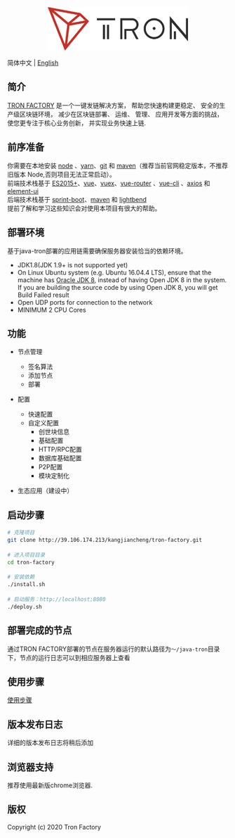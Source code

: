 <p align="center">
  <img width="320" src="./src/main/webapp/tron-factory-vue/src/assets/logo.png">
</p>

简体中文 | [English](./README.md)

## 简介

[TRON FACTORY](http://39.106.174.213/kangjiancheng/tron-factory) 是一个一键发链解决方案， 帮助您快速构建更稳定、 安全的生产级区块链环境， 减少在区块链部署、 运维、 管理、 应用开发等方面的挑战， 使您更专注于核心业务创新， 并实现业务快速上链.

## 前序准备

你需要在本地安装 [node](http://nodejs.org/) 、[yarn](https://yarn.bootcss.com/docs/install/#mac-stable)、[git](https://git-scm.com/) 和 [maven](http://maven.apache.org/)（推荐当前官网稳定版本，不推荐旧版本 Node,否则项目无法正常启动）。   
前端技术栈基于 [ES2015+](http://es6.ruanyifeng.com/)、[vue](https://cn.vuejs.org/index.html)、[vuex](https://vuex.vuejs.org/zh-cn/)、[vue-router](https://router.vuejs.org/zh-cn/) 、[vue-cli](https://github.com/vuejs/vue-cli) 、[axios](https://github.com/axios/axios) 和 [element-ui](https://github.com/ElemeFE/element)  
后端技术栈基于 [sprint-boot](https://spring.io/projects/spring-boot)、[maven](https://maven.apache.org/guides/mini/index.html) 和 [lightbend](https://github.com/lightbend/config)  
提前了解和学习这些知识会对使用本项目有很大的帮助。

## 部署环境

基于java-tron部署的应用链需要确保服务器安装恰当的依赖环境。
- JDK1.8(JDK 1.9+ is not supported yet)
- On Linux Ubuntu system (e.g. Ubuntu 16.04.4 LTS), ensure that the machine has [Oracle JDK 8](https://www.digitalocean.com/community/tutorials/how-to-install-java-with-apt-get-on-ubuntu-16-04), instead of having Open JDK 8 in the system. If you are building the source code by using Open JDK 8, you will get Build Failed result
- Open UDP ports for connection to the network
- MINIMUM 2 CPU Cores

 <p align="center">
  <!-- <img width="900" src="https://wpimg.wallstcn.com/a5894c1b-f6af-456e-82df-1151da0839bf.png"> -->
</p>

## 功能

- 节点管理
  - 签名算法
  - 添加节点
  - 部署

- 配置
  - 快速配置
  - 自定义配置
    - 创世块信息
    - 基础配置
    - HTTP/RPC配置
    - 数据库基础配置
    - P2P配置
    - 模块定制化

- 生态应用（建设中）

## 启动步骤

```bash
# 克隆项目
git clone http://39.106.174.213/kangjiancheng/tron-factory.git

# 进入项目目录
cd tron-factory

# 安装依赖
./install.sh

# 启动服务：http://localhost:8080
./deploy.sh

```

## 部署完成的节点
通过TRON FACTORY部署的节点在服务器运行的默认路径为`～/java-tron`目录下，节点的运行日志可以到相应服务器上查看

## 使用步骤

[使用步骤](./steps/steps.zh.md)

## 版本发布日志

详细的版本发布日志将稍后添加

## 浏览器支持

推荐使用最新版chrome浏览器.

## 版权

Copyright (c) 2020 Tron Factory